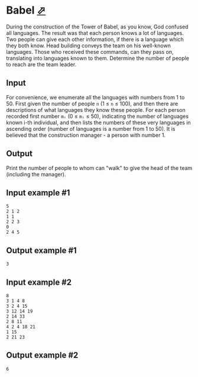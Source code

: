 # Babel [⬀](https://www.e-olymp.com/en/problems/2717)

During the construction of the Tower of Babel, as you know, God confused all languages. The result was that each person knows a lot of languages. Two people can give each other information, if there is a language which they both know. Head building conveys the team on his well-known languages. Those who received these commands, can they pass on, translating into languages known to them. Determine the number of people to reach are the team leader.

## Input
For convenience, we enumerate all the languages with numbers from 1 to 50. First given the number of people `n` (1 ≤ `n` ≤ 100), and then there are descriptions of what languages they know these people. For each person recorded first number `mᵢ` (0 ≤ `mᵢ` ≤ 50), indicating the number of languages known i-th individual, and then lists the numbers of these very languages in ascending order (number of languages is a number from 1 to 50). It is believed that the construction manager - a person with number 1.

## Output
Print the number of people to whom can "walk" to give the head of the team (including the manager).

## Input example #1
```
5
2 1 2
1 1
2 2 3
0
2 4 5
```

## Output example #1
```
3
```

## Input example #2
```
8
3 1 4 8
3 2 4 15
3 12 14 19
2 14 33
2 8 11
4 2 4 18 21
1 15
2 21 23
```

## Output example #2
```
6
```
